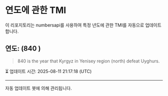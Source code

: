 
# 연도에 관한 TMI

이 리포지토리는 numbersapi를 사용하여 특정 년도에 관한 TMI를 자동으로 업데이트합니다.

## 연도: (840 )
> 840 is the year that Kyrgyz in Yenisey region (north) defeat Uyghurs.

⏳ 업데이트 시간: 2025-08-11 21:17:18 (UTC)

---
자동 업데이트 봇에 의해 관리됩니다.
